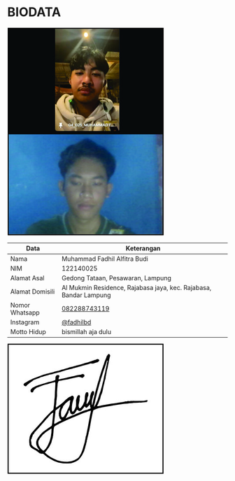 # BIODATA

![Foto](025_foto.jpg)

| Data            | Keterangan |
| --------------- | ------------- |
| Nama            | Muhammad Fadhil Alfitra Budi |
| NIM             | 122140025 |
| Alamat Asal     | Gedong Tataan, Pesawaran, Lampung |
| Alamat Domisili | Al Mukmin Residence, Rajabasa jaya, kec. Rajabasa, Bandar Lampung |
| Nomor Whatsapp  | [082288743119](https://wa.me/+6282288743119) |
| Instagram       | [@fadhilbd](https://instagram.com/fadhilbd) |
| Motto Hidup     | bismillah aja dulu |

![TTD](025_ttd.jpg)
